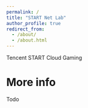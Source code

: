 ```yaml
---
permalink: /
title: "START Net Lab"
author_profile: true
redirect_from: 
  - /about/
  - /about.html
---
```


Tencent START Cloud Gaming

More info
======
Todo